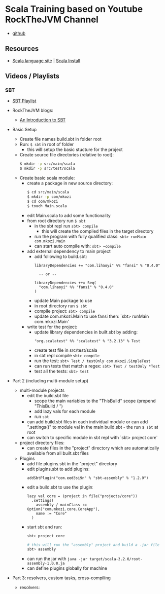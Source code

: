 # Scala Training based on Youtube RockTheJVM Channel

* [github](https://github.com/kozigh01/scala_rtjvm_training)

## Resources
* [Scala language site](https://www.scala-lang.org/) | [Scala Install](https://www.scala-lang.org/download/)

## Videos / Playlists
### SBT  
* [SBT Playlist](https://www.youtube.com/watch?v=itiL7QT2WkI&list=PLmtsMNDRU0BwinL745E_cv1PDeR_jhlMI)
* RockTheJVM blogs:
  * [An Introduction to SBT](https://blog.rockthejvm.com/sbt-tutorial/)

* Basic Setup
  * Create file names build.sbt in folder root
  * Run: `$ sbt` in root of folder 
    * this will setup the basic stucture for the project
  * Create source file directories (relative to root):
    ```bash
    $ mkdir -p src/main/scala
    $ mkdir -p src/test/scala
    ```
  * Create basic scala module:
    * create a package in new source directory:
      ```bash
      $ cd src/main/scala
      $ mkdir -p com/mkozi
      $ cd com/mkozi
      $ touch Main.scala
      ```
    * edit Main.scala to add some functionality
    * from root directory run `$ sbt`
      * in the sbt repl run `sbt> compile`
        * this will create the compiled files in the target directory
      * run the program with fully qualified class: `sbt> runMain com.mkozi.Main`
      * can start auto compile with: `sbt> ~compile`
    * add external dependency to main project
      * add following to build.sbt:
        ```
        libraryDependencies += "com.lihaoyi" %% "fansi" % "0.4.0"

          -- or --

        libraryDependencies ++= Seq(
          "com.lihaoyi" %% "fansi" % "0.4.0"
        )
        ```
      * update Main package to use
      * in root directory run `$ sbt`
      * compile project: `sbt> compile`
      * update com.mkozi.Main to use fansi then: `sbt> runMain com.mkozi.Main'
    * write test for the project:
      * update library dependencies in built.sbt by adding:
        ```
        "org.scalatest" %% "scalatest" % "3.2.13" % Test
        ```
      * create test file in src/test/scala
      * in sbt repl compile `sbt> compile`
      * run the test: `sbt> Test / testOnly com.mkozi.SimpleTest`
      * can run tests that match a regex: `sbt> Test / testOnly *Test`
      * test all the tests: `sbt> test`
* Part 2 (including multi-module setup)
  * multi-module projects
    * edit the build.sbt file
      * scope the main variables to the "ThisBuild" scope (prepend "ThisBuild / ")
      * add lazy vals for each module
      * run `sbt`
    * can add build.sbt files in each individual module or can add ".settings()" to module val in the main build.sbt - the run `$ sbt` at root
    * can switch to specific module in sbt repl with `sbt> project core'
  * project directory files:
    * can create files in the "project" directory which are automatically available from all built.sbt files 
  * Plugins
    * add file plugins.sbt in the "project" directory
    * edit plugins.sbt to add plugins:
      ```
      addSbtPlugin("com.eed3si9n" % "sbt-assembly" % "1.2.0")
      ```
    * edit a build.sbt to use the plugin:
      ```
      lazy val core = (project in file("projects/core"))
        .settings(
          assembly / mainClass := Option("com.mkozi.core.CoreApp"),
          name := "Core"
        )
      ```
    * start sbt and run:
      ```bash
      sbt> project core

      # this will run the "assembly" project and build a .jar file for this project
      sbt> assembly
      ```
    * can run the jar with `java -jar target/scala-3.2.0/root-assembly-1.0.0.ja`
    * can define plugins globally for machine
* Part 3: resolvers, custom tasks, cross-compiling
  * resolvers:

